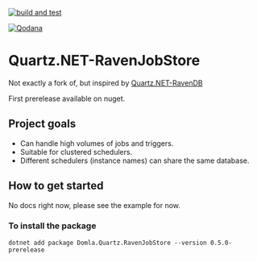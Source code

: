 [![build and test](https://github.com/JezhikLaas/quartznet-RavenJobStore/actions/workflows/build-and-test.yml/badge.svg)](https://github.com/JezhikLaas/quartznet-RavenJobStore/actions/workflows/build-and-test.yml)

[![Qodana](https://github.com/JezhikLaas/quartznet-RavenJobStore/actions/workflows/code_quality.yml/badge.svg)](https://github.com/JezhikLaas/quartznet-RavenJobStore/actions/workflows/code_quality.yml)


# Quartz.NET-RavenJobStore
Not exactly a fork of, but inspired by [Quartz.NET-RavenDB](https://github.com/ravendb/quartznet-RavenDB)

First prerelease available on nuget.

## Project goals
* Can handle high volumes of jobs and triggers.
* Suitable for clustered schedulers.
* Different schedulers (instance names) can share the same database.

## How to get started
No docs right now, please see the example for now.

### To install the package

`dotnet add package Domla.Quartz.RavenJobStore --version 0.5.0-prerelease`